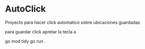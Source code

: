 # AutoClick

Proyecto para hacer click automatico sobre ubicaciones guardadas

para guardar click apretar la tecla a  

go mod tidy
go run .
